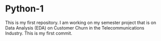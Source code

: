 # Python-1
This is my first repository. I am working on my semester project that is on Data Analysis (EDA) on Customer Churn in the Telecommunications Industry.
This is my first commit.
